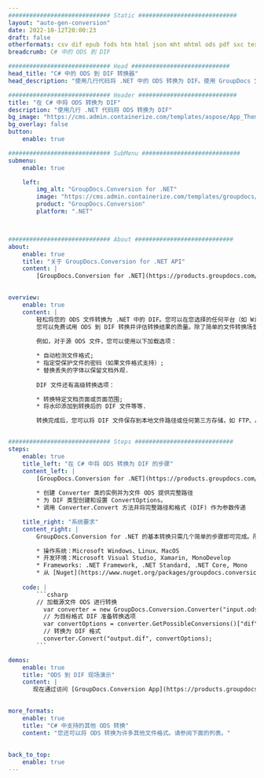 ```yaml
---
############################# Static ############################
layout: "auto-gen-conversion"
date: 2022-10-12T20:00:23
draft: false
otherformats: csv dif epub fods htm html json mht mhtml ods pdf sxc tex tsv xlam xls xlsb xlsm xlsx xlt xltm xltx xml xps
breadcrumb: C# 中的 ODS 到 DIF

############################# Head ############################
head_title: "C# 中的 ODS 到 DIF 转换器"
head_description: "使用几行代码将 .NET 中的 ODS 转换为 DIF。使用 GroupDocs 文档转换 API 转换 160 多种文件格式。"

############################# Header ############################
title: "在 C# 中将 ODS 转换为 DIF"
description: "使用几行 .NET 代码将 ODS 转换为 DIF"
bg_image: "https://cms.admin.containerize.com/templates/aspose/App_Themes/V3/images/bg/header1.png"
bg_overlay: false
button:
    enable: true

############################# SubMenu ############################
submenu:
    enable: true

    left:
        img_alt: "GroupDocs.Conversion for .NET"
        image: "https://cms.admin.containerize.com/templates/groupdocs/images/product-logos/90x90-noborder/groupdocs-conversion-net.png"
        product: "GroupDocs.Conversion"
        platform: ".NET"



############################# About ############################
about:
    enable: true
    title: "关于 GroupDocs.Conversion for .NET API"
    content: |
        [GroupDocs.Conversion for .NET](https://products.groupdocs.com/conversion/net/)可用于转换Microsoft Word、Excel、PowerPoint、PDF、Visio等格式。 GroupDocs.Conversion 是一个独立的 API，适用于需要高性能的后端和内部系统。它不依赖于任何软件，例如 Microsoft 或 Open Office。
    

overview:
    enable: true
    content: |
        轻松将您的 ODS 文件转换为 .NET 中的 DIF。您可以在您选择的任何平台（如 Windows、Linux、macOS）中仅使用几行 C# 代码行。
        您可以免费试用 ODS 到 DIF 转换并评估转换结果的质量。除了简单的文件转换场景，您还可以尝试更高级的选项来加载源 ODS 文件和保存输出 DIF 结果。 
        
        例如，对于源 ODS 文件，您可以使用以下加载选项：

        * 自动检测文件格式;
        * 指定受保护文件的密码（如果文件格式支持）;
        * 替换丢失的字体以保留文档外观.
        
        DIF 文件还有高级转换选项：

        * 转换特定文档页面或页面范围;
        * 将水印添加到转换后的 DIF 文件等等.

        转换完成后，您可以将 DIF 文件保存到本地文件路径或任何第三方存储，如 FTP、Amazon S3、Google Drive、Dropbox 等。请注意 - 将 ODS 转换为 DIF 无需安装任何额外的软件 - 如 MS Office、Open Office、Adobe Acrobat Reader 等。


############################# Steps ############################
steps:
    enable: true
    title_left: "在 C# 中将 ODS 转换为 DIF 的步骤"
    content_left: |
        [GroupDocs.Conversion for .NET](https://products.groupdocs.com/conversion/net/) 使开发人员只需几行代码即可轻松地将 ODS 文件转换为 DIF。
        
        * 创建 Converter 类的实例并为文件 ODS 提供完整路径
        * 为 DIF 类型创建和设置 ConvertOptions。
        * 调用 Converter.Convert 方法并将完整路径和格式 (DIF) 作为参数传递

    title_right: "系统要求"
    content_right: |
        GroupDocs.Conversion for .NET 的基本转换只需几个简单的步骤即可完成。所有主要平台和操作系统都支持我们的 API。在执行以下代码之前，请确保您的系统上安装了以下先决条件。

        * 操作系统：Microsoft Windows、Linux、MacOS
        * 开发环境：Microsoft Visual Studio, Xamarin, MonoDevelop
        * Frameworks: .NET Framework, .NET Standard, .NET Core, Mono
        * 从 [Nuget](https://www.nuget.org/packages/groupdocs.conversion) 获取最新的 GroupDocs.Conversion for .NET
         
    code: |
        ```csharp    
        // 加载源文件 ODS 进行转换
          var converter = new GroupDocs.Conversion.Converter("input.ods");
          // 为目标格式 DIF 准备转换选项
          var convertOptions = converter.GetPossibleConversions()["dif"].ConvertOptions;
          // 转换为 DIF 格式
          converter.Convert("output.dif", convertOptions);
        ```

demos:
    enable: true
    title: "ODS 到 DIF 现场演示"
    content: |
       现在通过访问 [GroupDocs.Conversion App](https://products.groupdocs.app/conversion/family) 网站将 ODS 转换为 DIF。在线演示具有以下优点
          

more_formats:
    enable: true
    title: "C# 中支持的其他 ODS 转换"
    content: "您还可以将 ODS 转换为许多其他文件格式。请参阅下面的列表。"
       
       
back_to_top:
    enable: true
---
```

